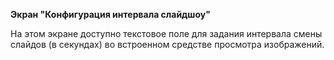 **Экран "Конфигурация интервала слайдшоу"**

На этом экране доступно текстовое поле для задания интервала смены слайдов (в секундах) во встроенном средстве просмотра изображений.